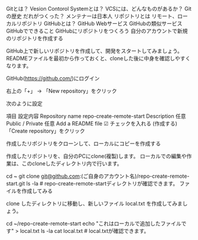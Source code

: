 Gitとは？
Vesion Contorol Systemとは？
VCSには、どんなものがあるか？
Gitの歴史
だれがつくった？
メンテナーは日本人
リポジトリとは
リモート、ローカルリポジトリ
GitHubとは？
GitHub Webサービス
GitHubの類似サービス
GitHubでできること
GitHubにリポジトリをつくろう
自分のアカウントで新規のリポジトリを作成する

GitHub上で新しいリポジトリを作成して、開発をスタートしてみましょう。
READMEファイルを最初から作っておくと、cloneした後に中身を確認しやすくなります。

GitHub(https://github.com/)にログイン

右上の「+」 → 「New repository」をクリック

次のように設定

項目	設定内容
Repository name	repo-create-remote-start
Description	任意
Public / Private	任意
Add a README file	☑ チェックを入れる (作成する)
「Create repository」をクリック

作成したリポジトリをクローンして、ローカルにコピーを作成する

作成したリポジトリを、自分のPCにclone(複製)します。
ローカルでの編集や作業は、このcloneしたディレクトリ内で行います。

cd ~
git clone git@github.com:(ご自身のアカウント名)/repo-create-remote-start.git
ls -la # repo-create-remote-startディレクトリが確認できます。
ファイルを作成してみる

clone したディレクトリに移動し、新しいファイル local.txt を作成してみましょう。

cd ~/repo-create-remote-start
echo "これはローカルで追加したファイルです" > local.txt
ls -la
cat local.txt # local.txtが確認できます。
